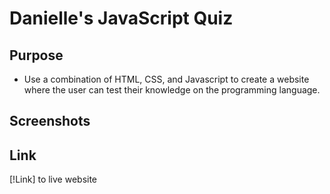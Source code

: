 # Danielle's JavaScript Quiz

## Purpose
* Use a combination of HTML, CSS, and Javascript to create a website where the user can test their knowledge on the programming language. 

## Screenshots


## Link

[!Link] to live website